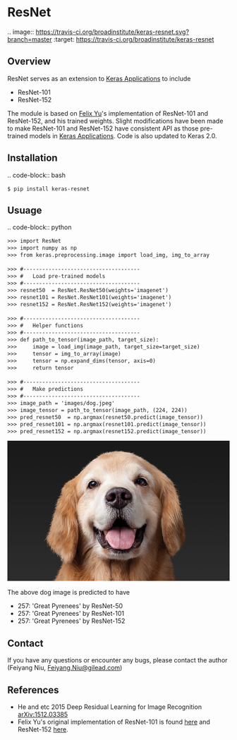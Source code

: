 # ResNet

.. image:: https://travis-ci.org/broadinstitute/keras-resnet.svg?branch=master
    :target: https://travis-ci.org/broadinstitute/keras-resnet

Overview
--------
ResNet serves as an extension to [Keras Applications](https://keras.io/applications/) to include 
- ResNet-101
- ResNet-152

The module is based on [Felix Yu](https://github.com/flyyufelix)'s implementation of ResNet-101 and ResNet-152, and his trained weights. Slight modifications have been made to make ResNet-101 and ResNet-152 have consistent API as those pre-trained models in 
[Keras Applications](https://keras.io/applications/). Code is also updated to Keras 2.0.


Installation
------------

.. code-block:: bash

    $ pip install keras-resnet


Usuage
------

.. code-block:: python

    >>> import ResNet
    >>> import numpy as np
    >>> from keras.preprocessing.image import load_img, img_to_array

    >>> #-------------------------------------
    >>> #   Load pre-trained models
    >>> #-------------------------------------
    >>> resnet50  = ResNet.ResNet50(weights='imagenet')
    >>> resnet101 = ResNet.ResNet101(weights='imagenet')
    >>> resnet152 = ResNet.ResNet152(weights='imagenet')

    >>> #-------------------------------------
    >>> #   Helper functions
    >>> #-------------------------------------
    >>> def path_to_tensor(image_path, target_size):
    >>>     image = load_img(image_path, target_size=target_size)
    >>>     tensor = img_to_array(image)
    >>>     tensor = np.expand_dims(tensor, axis=0)
    >>>     return tensor

    >>> #-------------------------------------
    >>> #   Make predictions
    >>> #-------------------------------------
    >>> image_path = 'images/dog.jpeg'
    >>> image_tensor = path_to_tensor(image_path, (224, 224))
    >>> pred_resnet50  = np.argmax(resnet50.predict(image_tensor))
    >>> pred_resnet101 = np.argmax(resnet101.predict(image_tensor))
    >>> pred_resnet152 = np.argmax(resnet152.predict(image_tensor))


![Sample dog image](images/dog.jpeg)

The above dog image is predicted to have
-  257: 'Great Pyrenees' by ResNet-50
-  257: 'Great Pyrenees' by ResNet-101
-  257: 'Great Pyrenees' by ResNet-152


Contact
-------
If you have any questions or encounter any bugs, please contact the author (Feiyang Niu, Feiyang.Niu@gilead.com)


References
----------
- He and etc 2015 Deep Residual Learning for Image Recognition [arXiv:1512.03385](https://arxiv.org/abs/1512.03385)
- Felix Yu's original implementation of ResNet-101 is found [here](https://gist.github.com/flyyufelix/65018873f8cb2bbe95f429c474aa1294) and ResNet-152 [here](https://gist.github.com/flyyufelix/7e2eafb149f72f4d38dd661882c554a6).
